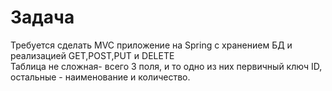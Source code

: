 # Задача
Требуется сделать MVC приложение на Spring с хранением БД и реализацией GET,POST,PUT и DELETE  
Таблица не сложная- всего 3 поля, и то одно из них первичный ключ ID, остальные - наименование и количество.  
